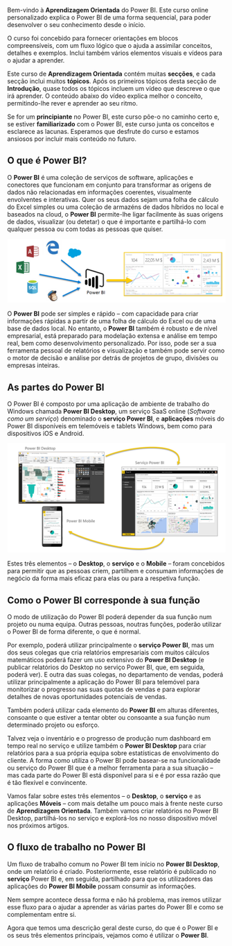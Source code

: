 Bem-vindo à **Aprendizagem Orientada** do Power BI. Este curso online personalizado explica o Power BI de uma forma sequencial, para poder desenvolver o seu conhecimento desde o início.

O curso foi concebido para fornecer orientações em blocos compreensíveis, com um fluxo lógico que o ajuda a assimilar conceitos, detalhes e exemplos. Inclui também vários elementos visuais e vídeos para o ajudar a aprender.

Este curso de **Aprendizagem Orientada** contém muitas **secções**, e cada secção inclui muitos **tópicos**. Após os primeiros tópicos desta secção de **Introdução**, quase todos os tópicos incluem um vídeo que descreve o que irá aprender. O conteúdo abaixo do vídeo explica melhor o conceito, permitindo-lhe rever e aprender ao seu ritmo.

Se for um **principiante** no Power BI, este curso põe-o no caminho certo e, se estiver **familiarizado** com o Power BI, este curso junta os conceitos e esclarece as lacunas. Esperamos que desfrute do curso e estamos ansiosos por incluir mais conteúdo no futuro.

## <a name="what-is-power-bi"></a>O que é Power BI?
O **Power BI** é uma coleção de serviços de software, aplicações e conectores que funcionam em conjunto para transformar as origens de dados não relacionadas em informações coerentes, visualmente envolventes e interativas. Quer os seus dados sejam uma folha de cálculo do Excel simples ou uma coleção de armazéns de dados híbridos no local e baseados na cloud, o **Power BI** permite-lhe ligar facilmente às suas origens de dados, visualizar (ou detetar) o que é importante e partilhá-lo com qualquer pessoa ou com todas as pessoas que quiser.

![](media/0-0-what-is-power-bi/c0a0_1.png)

O **Power BI** pode ser simples e rápido – com capacidade para criar informações rápidas a partir de uma folha de cálculo do Excel ou de uma base de dados local. No entanto, o **Power BI** também é robusto e de nível empresarial, está preparado para modelação extensa e análise em tempo real, bem como desenvolvimento personalizado. Por isso, pode ser a sua ferramenta pessoal de relatórios e visualização e também pode servir como o motor de decisão e análise por detrás de projetos de grupo, divisões ou empresas inteiras.

## <a name="the-parts-of-power-bi"></a>As partes do Power BI
O Power BI é composto por uma aplicação de ambiente de trabalho do Windows chamada **Power BI Desktop**, um serviço SaaS online (*Software como um serviço*) denominado o **serviço Power BI**, e **aplicações** móveis do Power BI disponíveis em telemóveis e tablets Windows, bem como para dispositivos iOS e Android.

![](media/0-0-what-is-power-bi/c0a0_2.png)

Estes três elementos – o **Desktop**, o **serviço** e o **Mobile** – foram concebidos para permitir que as pessoas criem, partilhem e consumam informações de negócio da forma mais eficaz para elas ou para a respetiva função.

## <a name="how-power-bi-matches-your-role"></a>Como o Power BI corresponde à sua função
O modo de utilização do Power BI poderá depender da sua função num projeto ou numa equipa. Outras pessoas, noutras funções, poderão utilizar o Power BI de forma diferente, o que é normal.

Por exemplo, poderá utilizar principalmente o **serviço Power BI**, mas um dos seus colegas que cria relatórios empresariais com muitos cálculos matemáticos poderá fazer um uso extensivo do **Power BI Desktop** (e publicar relatórios do Desktop no serviço Power BI, que, em seguida, poderá ver). E outra das suas colegas, no departamento de vendas, poderá utilizar principalmente a aplicação do Power BI para telemóvel para monitorizar o progresso nas suas quotas de vendas e para explorar detalhes de novas oportunidades potenciais de vendas.

Também poderá utilizar cada elemento do **Power BI** em alturas diferentes, consoante o que estiver a tentar obter ou consoante a sua função num determinado projeto ou esforço.

Talvez veja o inventário e o progresso de produção num dashboard em tempo real no serviço e utilize também o **Power BI Desktop** para criar relatórios para a sua própria equipa sobre estatísticas de envolvimento do cliente. A forma como utiliza o Power BI pode basear-se na funcionalidade ou serviço do Power BI que é a melhor ferramenta para a sua situação – mas cada parte do Power BI está disponível para si e é por essa razão que é tão flexível e convincente.

Vamos falar sobre estes três elementos – o **Desktop**, o **serviço** e as aplicações **Móveis** – com mais detalhe um pouco mais à frente neste curso de **Aprendizagem Orientada**. Também vamos criar relatórios no Power BI Desktop, partilhá-los no serviço e explorá-los no nosso dispositivo móvel nos próximos artigos.

## <a name="the-flow-of-work-in-power-bi"></a>O fluxo de trabalho no Power BI
Um fluxo de trabalho comum no Power BI tem início no **Power BI Desktop**, onde um relatório é criado. Posteriormente, esse relatório é publicado no **serviço** Power BI e, em seguida, partilhado para que os utilizadores das aplicações do **Power BI Mobile** possam consumir as informações.

Nem sempre acontece dessa forma e não há problema, mas iremos utilizar esse fluxo para o ajudar a aprender as várias partes do Power BI e como se complementam entre si.

Agora que temos uma descrição geral deste curso, do que é o Power BI e os seus três elementos principais, vejamos como é utilizar o **Power BI**.

